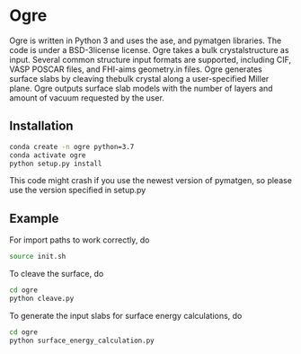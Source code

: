 # Ogre
Ogre is written in Python 3 and uses  the  ase, and  pymatgen libraries.   The  code  is under a BSD-3license license.  Ogre takes a bulk crystalstructure as input. Several common structure input formats are supported, including CIF, VASP POSCAR files, and FHI-aims geometry.in files. Ogre generates surface slabs by cleaving thebulk crystal along a user-specified Miller plane. Ogre outputs surface slab models with the number of layers and amount of vacuum requested by the user. 
## Installation
```bash
conda create -n ogre python=3.7
conda activate ogre
python setup.py install
```
This code might crash if you use the newest version of pymatgen, so please use the version specified in setup.py

## Example

For import paths to work correctly, do
```bash
source init.sh
```

To cleave the surface, do

```bash
cd ogre
python cleave.py
```

To generate the input slabs for surface energy calculations, do
```bash
cd ogre
python surface_energy_calculation.py
```
